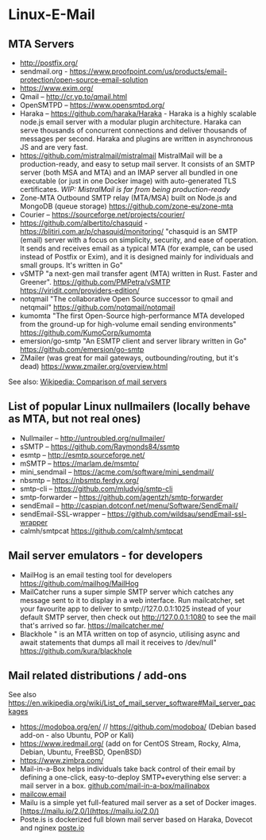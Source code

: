 # Linux-E-Mail

## MTA Servers 
* http://postfix.org/
* sendmail.org - https://www.proofpoint.com/us/products/email-protection/open-source-email-solution 
* https://www.exim.org/ 
* Qmail – http://cr.yp.to/qmail.html
* OpenSMTPD – https://www.opensmtpd.org/
* Haraka – https://github.com/haraka/Haraka - Haraka is a highly scalable node.js email server with a modular plugin architecture. Haraka can serve thousands of concurrent connections and deliver thousands of messages per second. Haraka and plugins are written in asynchronous JS and are very fast. 
* https://github.com/mistralmail/mistralmail MistralMail will be a production-ready, and easy to setup mail server. It consists of an SMTP server (both MSA and MTA) and an IMAP server all bundled in one executable (or just in one Docker image) with auto-generated TLS certificates.  *WIP: MistralMail is far from being production-ready* 
* Zone-MTA Outbound SMTP relay (MTA/MSA) built on Node.js and MongoDB (queue storage) https://github.com/zone-eu/zone-mta 
* Courier – https://sourceforge.net/projects/courier/
* https://github.com/albertito/chasquid - https://blitiri.com.ar/p/chasquid/monitoring/ "chasquid is an SMTP (email) server with a focus on simplicity, security, and ease of operation. It sends and receives email as a typical MTA (for example, can be used instead of Postfix or Exim), and it is designed mainly for individuals and small groups. It's written in Go"
* vSMTP "a next-gen mail transfer agent (MTA) written in Rust. Faster and Greener".  https://github.com/PMPetra/vSMTP https://viridit.com/providers-edition/ 
* notqmail "The collaborative Open Source successor to qmail and netqmail" https://github.com/notqmail/notqmail
* kumomta "The first Open-Source high-performance MTA developed from the ground-up for high-volume email sending environments" https://github.com/KumoCorp/kumomta
* emersion/go-smtp "An ESMTP client and server library written in Go"  https://github.com/emersion/go-smtp
* ZMailer (was great for mail gateways, outbounding/routing, but it's dead) https://www.zmailer.org/overview.html

See also: [Wikipedia: Comparison of mail servers](https://en.wikipedia.org/wiki/Comparison_of_mail_servers) 

## List of popular Linux nullmailers (locally behave as MTA, but not real ones)
 
* Nullmailer – http://untroubled.org/nullmailer/
* sSMTP – https://github.com/Raymonds84/ssmtp
* esmtp – http://esmtp.sourceforge.net/
* mSMTP – https://marlam.de/msmtp/
* mini_sendmail – https://acme.com/software/mini_sendmail/
* nbsmtp – https://nbsmtp.ferdyx.org/
* smtp-cli – https://github.com/mludvig/smtp-cli
* smtp-forwarder – https://github.com/agentzh/smtp-forwarder
* sendEmail – http://caspian.dotconf.net/menu/Software/SendEmail/
* sendEmail-SSL-wrapper – https://github.com/wildsau/sendEmail-ssl-wrapper
* calmh/smtpcat https://github.com/calmh/smtpcat

## Mail server emulators - for developers 
* MailHog is an email testing tool for developers https://github.com/mailhog/MailHog 
* MailCatcher runs a super simple SMTP server which catches any message sent to it to display in a web interface. Run mailcatcher, set your favourite app to deliver to smtp://127.0.0.1:1025 instead of your default SMTP server, then check out http://127.0.0.1:1080 to see the mail that's arrived so far. https://mailcatcher.me/
* Blackhole " is an MTA written on top of asyncio, utilising async and await statements that dumps all mail it receives to /dev/null" https://github.com/kura/blackhole


## Mail related distributions / add-ons

See also https://en.wikipedia.org/wiki/List_of_mail_server_software#Mail_server_packages 

* https://modoboa.org/en/ // https://github.com/modoboa/ (Debian based add-on - also Ubuntu, POP or Kali)
* https://www.iredmail.org/  (add on for  CentOS Stream, Rocky, Alma, Debian, Ubuntu, FreeBSD, OpenBSD)
* https://www.zimbra.com/
* Mail-in-a-Box helps individuals take back control of their email by defining a one-click, easy-to-deploy SMTP+everything else server: a mail server in a box. [github.com/mail-in-a-box/mailinabox](https://github.com/mail-in-a-box/mailinabox/) 
* [mailcow.email](https://mailcow.email/)
* Mailu is a simple yet full-featured mail server as a set of Docker images.  [https://mailu.io/2.0/](https://mailu.io/2.0/)
* Poste.is is dockerized full blown mail server based on Haraka, Dovecot and nginex [poste.io](https://poste.io/)

